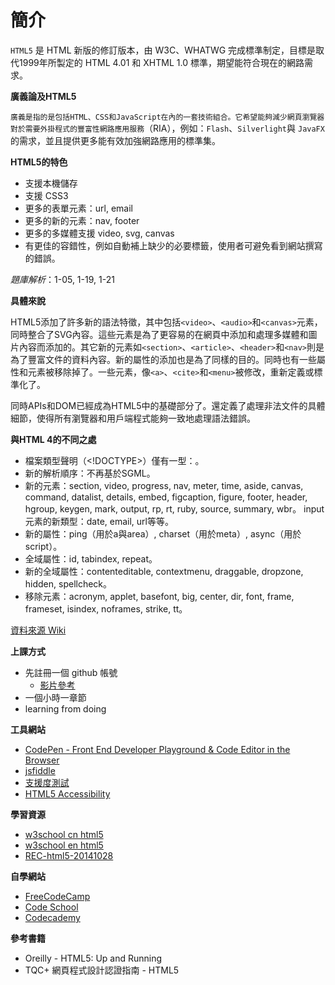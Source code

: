 # 簡介

`HTML5` 是 HTML 新版的修訂版本，由 W3C、WHATWG 完成標準制定，目標是取代1999年所製定的 HTML 4.01 和 XHTML 1.0 標準，期望能符合現在的網路需求。

**廣義論及HTML5**

`廣義是指的是包括HTML、CSS和JavaScript在內的一套技術組合。它希望能夠減少網頁瀏覽器對於需要外掛程式的豐富性網路應用服務`（RIA），例如：`Flash`、`Silverlight`與 `JavaFX`的需求，並且提供更多能有效加強網路應用的標準集。

**HTML5的特色**

* 支援本機儲存
* 支援 CSS3
* 更多的表單元素：url, email
* 更多的新的元素：nav, footer
* 更多的多媒體支援 video, svg, canvas
* 有更佳的容錯性，例如自動補上缺少的必要標籤，使用者可避免看到網站撰寫的錯誤。

*題庫解析*：1-05, 1-19, 1-21

**具體來說**

HTML5添加了許多新的語法特徵，其中包括`<video>`、`<audio>`和`<canvas>`元素，同時整合了SVG內容。這些元素是為了更容易的在網頁中添加和處理多媒體和圖片內容而添加的。其它新的元素如`<section>`、`<article>`、`<header>`和`<nav>`則是為了豐富文件的資料內容。新的屬性的添加也是為了同樣的目的。同時也有一些屬性和元素被移除掉了。一些元素，像`<a>`、`<cite>`和`<menu>`被修改，重新定義或標準化了。

同時APIs和DOM已經成為HTML5中的基礎部分了。還定義了處理非法文件的具體細節，使得所有瀏覽器和用戶端程式能夠一致地處理語法錯誤。

**與HTML 4的不同之處**

* 檔案類型聲明（<!DOCTYPE>）僅有一型：<!DOCTYPE HTML>。
* 新的解析順序：不再基於SGML。
* 新的元素：section, video, progress, nav, meter, time, aside, canvas, command, datalist, details, embed, figcaption, figure, footer, header, hgroup, keygen, mark, output, rp, rt, ruby, source, summary, wbr。
input元素的新類型：date, email, url等等。
* 新的屬性：ping（用於a與area）, charset（用於meta）, async（用於script）。
* 全域屬性：id, tabindex, repeat。
* 新的全域屬性：contenteditable, contextmenu, draggable, dropzone, hidden, spellcheck。
* 移除元素：acronym, applet, basefont, big, center, dir, font, frame, frameset, isindex, noframes, strike, tt。

[資料來源 Wiki](https://zh.wikipedia.org/wiki/HTML5)

**上課方式**

* 先註冊一個 github 帳號
    * [影片參考](https://www.youtube.com/watch?v=LIhoP5omcG4)
* 一個小時一章節
* learning from doing

**工具網站**

* [CodePen - Front End Developer Playground &amp; Code Editor in the Browser](https://codepen.io/)
* [jsfiddle](https://jsfiddle.net/)
* [支援度測試](http://html5test.com/)
* [HTML5 Accessibility](http://www.html5accessibility.com/)

**學習資源**

* [w3school cn html5](http://www.w3school.com.cn/html5/index.asp)
* [w3school en html5](http://www.w3schools.com/html/html5_intro.asp)
* [REC-html5-20141028](https://www.w3.org/TR/html5/Overview.html)

**自學網站**

* [FreeCodeCamp](https://www.freecodecamp.com/)
* [Code School](https://codeschool.com/)
* [Codecademy](https://www.codecademy.com/)

**參考書籍**

* Oreilly - HTML5: Up and Running
* TQC+ 網頁程式設計認證指南 - HTML5
